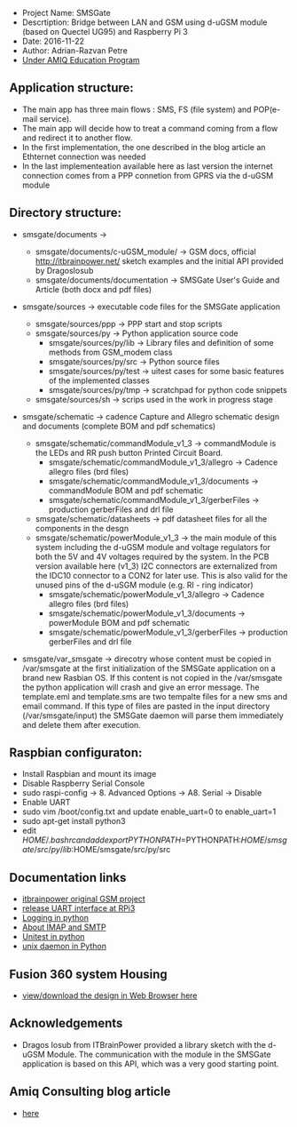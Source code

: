 ﻿* Project Name: SMSGate 
* Descrtiption: Bridge between LAN and GSM using d-uGSM module (based on Quectel UG95) and Raspberry Pi 3
* Date: 2016-11-22 
* Author: Adrian-Razvan Petre 
* [Under AMIQ Education Program](http://www.amiq.com/consulting/education/)

## Application structure: ##
* The main app has three main flows : SMS, FS (file system) and POP(e-mail service).
* The main app will decide how to treat a command coming from a flow and redirect it to another flow.
* In the first implementation, the one described in the blog article an Ethternet connection was needed
* In the last implementeation available here as last version the internet connection comes from a PPP connetion from GPRS via the d-uGSM module


## Directory structure: ##
* smsgate/documents -> 
	* smsgate/documents/c-uGSM_module/  -> GSM docs, official http://itbrainpower.net/ sketch examples and the initial API provided by DragosIosub
	* smsgate/documents/documentation -> SMSGate User's Guide and Article (both docx and pdf files) 
	
* smsgate/sources -> executable code files for the SMSGate application 
	* smsgate/sources/ppp -> PPP start and stop scripts
	* smsgate/sources/py -> Python application source code
		* smsgate/sources/py/lib -> Library files and definition of some methods from GSM_modem class
		* smsgate/sources/py/src -> Python source files
		* smsgate/sources/py/test -> uitest cases for some basic features of the implemented classes
		* smsgate/sources/py/tmp -> scratchpad for python code snippets
	* smsgate/sources/sh -> scrips used in the work in progress stage

* smsgate/schematic -> cadence Capture and Allegro schematic design and documents (complete BOM and pdf schematics)
 	* smsgate/schematic/commandModule_v1_3 -> commandModule is the LEDs and RR push button Printed Circuit Board.
		* smsgate/schematic/commandModule_v1_3/allegro -> Cadence allegro files (brd files)
		* smsgate/schematic/commandModule_v1_3/documents -> commandModule BOM and pdf schematic
		* smsgate/schematic/commandModule_v1_3/gerberFiles -> production gerberFiles and drl file 
	* smsgate/schematic/datasheets -> pdf datasheet files for all the components in the desgn 
	* smsgate/schematic/powerModule_v1_3 ->  the main module of this system including the d-uGSM module and voltage regulators for both the 5V and 4V voltages required by the system. In the PCB version available here (v1_3) I2C connectors are externalized from the IDC10 connector to a CON2 for later use. This is also valid for the unused pins of the d-uSGM module (e.g. RI - ring indicator)
		* smsgate/schematic/powerModule_v1_3/allegro -> Cadence allegro files (brd files)
		* smsgate/schematic/powerModule_v1_3/documents -> powerModule BOM and pdf schematic
		* smsgate/schematic/powerModule_v1_3/gerberFiles -> production gerberFiles and drl file 

* smsgate/var_smsgate -> direcotry whose content must be copied in /var/smsgate at the first initialization of the SMSGate application on a brand new Rasbian OS. If this content is not copied in the /var/smsgate the python application will crash and give an error message. The template.eml and template.sms are two tempalte files for a new sms and email command. If this type of files are pasted in the input directory (/var/smsgate/input) the SMSGate daemon will parse them immediately and delete them after execution.


## Raspbian configuraton: ##
* Install Raspbian and mount its image
* Disable Raspberry Serial Console
* sudo raspi-config -> 8. Advanced Options -> A8. Serial -> Disable 
* Enable UART
* sudo vim /boot/config.txt and update enable_uart=0 to enable_uart=1 
* sudo apt-get install python3
* edit $HOME/.bashrc and add export PYTHONPATH=$PYTHONPATH:$HOME/smsgate/src/py/lib:$HOME/smsgate/src/py/src


## Documentation links
* [itbrainpower original GSM project](http://itbrainpower.net/micro-GSM-shield-module-cuGSM/GSM-micro-shield-board-module-RaspberryPI-Arduino-c-uGSM-features-code-examples)
* [release UART interface at RPi3](https://learn.adafruit.com/adafruit-nfc-rfid-on-raspberry-pi/freeing-uart-on-the-pi)
* [Logging in python](https://docs.python.org/3/library/logging.html#levels)
* [About IMAP and SMTP](https://automatetheboringstuff.com/chapter16/)
* [Unitest in python](https://docs.python.org/2/library/unittest.html)
* [unix daemon in Python](http://web.archive.org/web/20131025230048/http://www.jejik.com/articles/2007/02/a_simple_unix_linux_daemon_in_python/)

## Fusion 360 system Housing 
* [view/download the design in Web Browser here](https://myhub.autodesk360.com/ue2906e76/g/shares/SHabee1QT1a327cf2b7a7fcac2ec095da1a6?viewState=NoIgbgDAdAjCA0IDeAdEAXAngBwKZoC40ARXAZwEsBzAOzXjQEMyzd1C0A2AIwCYBWACYBmACyCAtKIidGUmPwBmEgJzS5jJUoHDB-HmgC%2BIALpA)

## Acknowledgements
* Dragos  Iosub from ITBrainPower provided a library sketch  with the d-uGSM Module. The communication with the module in the SMSGate application is based on this API, which was a very good starting point.

## Amiq Consulting blog article
* [here](https://www.amiq.com/consulting/2017/03/24/mentoring-young-talent-through-hands-on-applications/)

